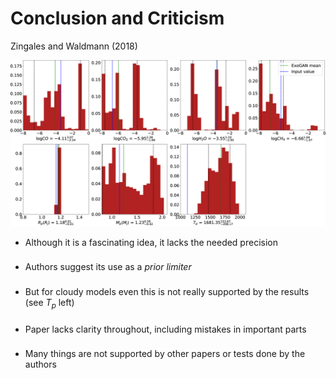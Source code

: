 # Conclusion and Criticism

Zingales and Waldmann (2018)

<div class="grid grid-cols-2 justify-center justify-items-center items-center">
<div>
  <img src="/images/gan_res_clouds.png" class="max-h-80 shadow-xl p-5 -mt-10" />
</div>
<div class="ml-5 list">

* Although it is a fascinating idea, it lacks the needed precision
* Authors suggest its use as a *prior limiter*
* But for cloudy models even this is not really supported by the results (see $T_p$ left)

<div class="opacity-20">

* Paper lacks clarity throughout, including mistakes in important parts
* Many things are not supported by other papers or tests done by the authors

</div>
</div>
</div>

<style>
  a {
    border-style: none !important;
  }

  a:hover {
    border-style: none !important;
  }

  .list li{
    margin-bottom: 1.4rem !important;
  }
</style>

<!--
*Monte Carlo methods allow one to consider more general functional forms for the priors and have been implemented in various flavors*
-->
